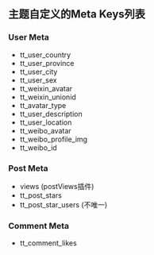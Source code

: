 ## 主题自定义的Meta Keys列表

### User Meta

* tt_user_country
* tt_user_province
* tt_user_city
* tt_user_sex
* tt_weixin_avatar
* tt_weixin_unionid
* tt_avatar_type
* tt_user_description
* tt_user_location
* tt_weibo_avatar
* tt_weibo_profile_img
* tt_weibo_id

### Post Meta
* views (postViews插件)
* tt_post_stars
* tt_post_star_users (不唯一)


### Comment Meta
* tt_comment_likes